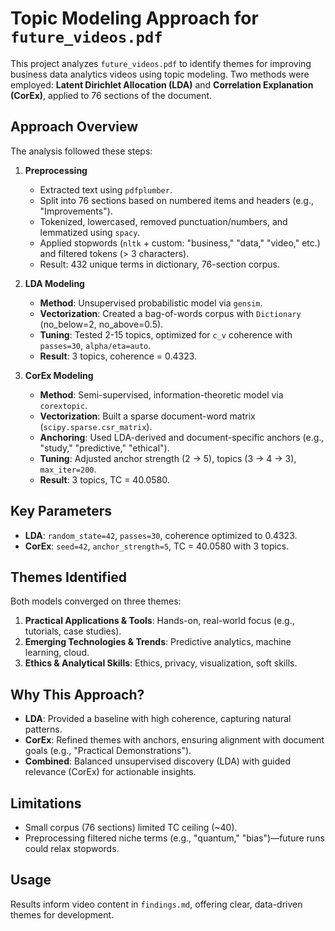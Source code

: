 # Topic Modeling Approach for `future_videos.pdf`

This project analyzes `future_videos.pdf` to identify themes for improving business data analytics videos using topic modeling. Two methods were employed: **Latent Dirichlet Allocation (LDA)** and **Correlation Explanation (CorEx)**, applied to 76 sections of the document.

## Approach Overview
The analysis followed these steps:
1. **Preprocessing**
   - Extracted text using `pdfplumber`.
   - Split into 76 sections based on numbered items and headers (e.g., "Improvements").
   - Tokenized, lowercased, removed punctuation/numbers, and lemmatized using `spacy`.
   - Applied stopwords (`nltk` + custom: "business," "data," "video," etc.) and filtered tokens (> 3 characters).
   - Result: 432 unique terms in dictionary, 76-section corpus.

2. **LDA Modeling**
   - **Method**: Unsupervised probabilistic model via `gensim`.
   - **Vectorization**: Created a bag-of-words corpus with `Dictionary` (no_below=2, no_above=0.5).
   - **Tuning**: Tested 2-15 topics, optimized for `c_v` coherence with `passes=30`, `alpha/eta=auto`.
   - **Result**: 3 topics, coherence = 0.4323.

3. **CorEx Modeling**
   - **Method**: Semi-supervised, information-theoretic model via `corextopic`.
   - **Vectorization**: Built a sparse document-word matrix (`scipy.sparse.csr_matrix`).
   - **Anchoring**: Used LDA-derived and document-specific anchors (e.g., "study," "predictive," "ethical").
   - **Tuning**: Adjusted anchor strength (2 → 5), topics (3 → 4 → 3), `max_iter=200`.
   - **Result**: 3 topics, TC = 40.0580.

## Key Parameters
- **LDA**: `random_state=42`, `passes=30`, coherence optimized to 0.4323.
- **CorEx**: `seed=42`, `anchor_strength=5`, TC = 40.0580 with 3 topics.

## Themes Identified
Both models converged on three themes:
1. **Practical Applications & Tools**: Hands-on, real-world focus (e.g., tutorials, case studies).
2. **Emerging Technologies & Trends**: Predictive analytics, machine learning, cloud.
3. **Ethics & Analytical Skills**: Ethics, privacy, visualization, soft skills.

## Why This Approach?
- **LDA**: Provided a baseline with high coherence, capturing natural patterns.
- **CorEx**: Refined themes with anchors, ensuring alignment with document goals (e.g., "Practical Demonstrations").
- **Combined**: Balanced unsupervised discovery (LDA) with guided relevance (CorEx) for actionable insights.

## Limitations
- Small corpus (76 sections) limited TC ceiling (~40).
- Preprocessing filtered niche terms (e.g., "quantum," "bias")—future runs could relax stopwords.

## Usage
Results inform video content in `findings.md`, offering clear, data-driven themes for development.
